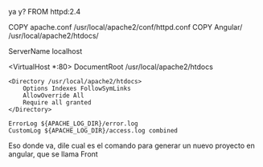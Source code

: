 ya y?
FROM httpd:2.4

COPY apache.conf /usr/local/apache2/conf/httpd.conf
COPY Angular/ /usr/local/apache2/htdocs/

ServerName localhost

<VirtualHost *:80>
    DocumentRoot /usr/local/apache2/htdocs

    <Directory /usr/local/apache2/htdocs>
        Options Indexes FollowSymLinks
        AllowOverride All
        Require all granted
    </Directory>

    ErrorLog ${APACHE_LOG_DIR}/error.log
    CustomLog ${APACHE_LOG_DIR}/access.log combined
</VirtualHost>

Eso donde va, dile cual es el comando para generar un nuevo proyecto en angular, que se llama Front
